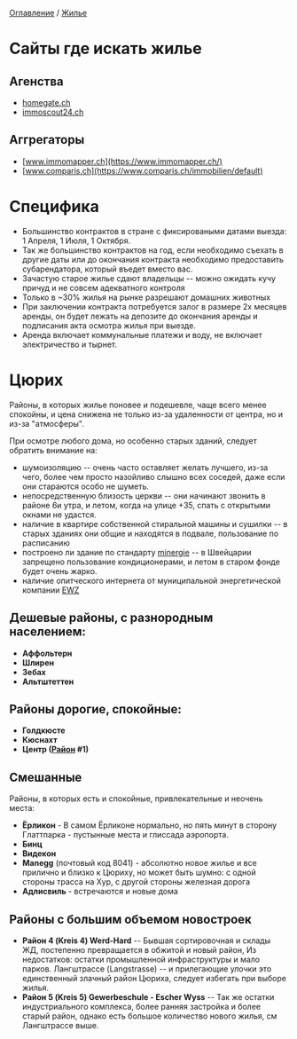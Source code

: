 [Оглавление](/README.md) / [Жилье](/docs/Жилье.md)

# Сайты где искать жилье
## Агенства 
* [homegate.ch](http://homegate.ch)
* [immoscout24.ch](http://immoscout24.ch)
## Аггрегаторы
* [www.immomapper.ch](https://www.immomapper.ch/)
* [www.comparis.ch](https://www.comparis.ch/immobilien/default)

# Специфика
* Большинство контрактов в стране с фиксироваными датами выезда: 1 Апреля, 1 Июля, 1 Октября. 
* Так же большинство контрактов на год, если необходимо съехать в другие даты или до окончания контракта необходимо предоставить субарендатора, который въедет вместо вас.
* Зачастую старое жилье сдают владельцы -- можно ожидать кучу причуд и не совсем адекватного контроля
* Только в ~30% жилья на рынке разрешают домашних животных
* При заключении контракта потребуется залог в размере 2х месяцев аренды, он будет лежать на депозите до окончания аренды и подписания акта осмотра жилья при выезде.
* Аренда включает коммунальные платежи и воду, не включает электричество и тырнет.

# Цюрих

Районы, в которых жилье поновее и подешевле, чаще всего менее спокойны, и цена снижена не только из-за удаленности от центра, но и из-за "атмосферы".

При осмотре любого дома, но особенно старых зданий, следует обратить внимание на:
* шумоизоляцию -- очень часто оставляет желать лучшего, из-за чего, более чем просто назойливо слышно всех соседей, даже если они стараются особо не шуметь.
* непосредственную близость церкви -- они начинают звонить в районе 6и утра, и летом, когда на улице +35, спать с открытыми окнами не удастся.
* наличие в квартире собственной стиральной машины и сушилки -- в старых зданиях они общие и находятся в подвале, пользование по расписанию
* построено ли здание по стандарту [minergie](https://www.minergie.ch/) -- в Швейцарии запрещено пользование кондиционерами, и летом в старом фонде будет очень жарко.
* наличие опитческого интернета от муниципальной энергетической компании [EWZ](https://zuerinet.ch/availability-check)

## Дешевые районы, с разнородным населением: 
* **Аффольтерн**
* **Шлирен**
* **Зебах**
* **Альтштеттен**

## Районы дорогие, спокойные: 
* **Голдкюсте**
* **Кюснахт**
* **Центр ([Район](https://en.wikipedia.org/wiki/Subdivisions_of_Z%C3%BCrich) #1)**


## Смешанные
Районы, в которых есть и спокойные, привлекательные и неочень места: 
* **Ёрликон** - В самом Ёрликоне нормально, но пять минут в сторону Глаттпарка - пустынные места и глиссада аэропорта.
* **Бинц**
* **Видекон**
* **Manegg** (почтовый код 8041) - абсолютно новое жилье и все прилично и близко к Цюриху, но может быть шумно: с одной стороны трасса на Хур, с другой стороны железная дорога
* **Адлисвиль** - встречаются и новые дома

## Районы с большим объемом новостроек
* **Район 4 (Kreis 4) Werd-Hard** -- Бывшая сортировочная и склады ЖД, постепенно превращается в обжитой и новый район, Из недостатков: остатки промышленной инфраструктуры и мало парков. Лангштрассе (Langstrasse) -- и прилегающие улочки это единственный злачный район Цюриха, следует избегать при выборе жилья.
* **Район 5 (Kreis 5) Gewerbeschule - Escher Wyss** -- Так же остатки индустриального комплекса, более ранняя застройка и более старый район, однако есть большое количество нового жилья, см Лангштрассе выше.
